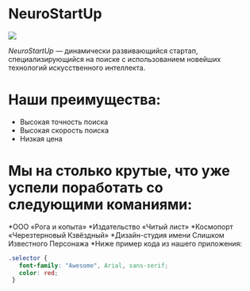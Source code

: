 # NeuroStartUp

![](https://netology-code.github.io/git-homeworks/introduction/assets/logo.png)

*NeuroStartUp* — динамически развивающийся стартап, специализирующийся на поиске с использованием 
 новейших технологий искусственного интеллекта.

# Наши преимущества:
* Высокая точность поиска
* Высокая скорость поиска
* Низкая цена

# Мы на столько крутые, что уже успели поработать со следующими команиями:

*ООО «Рога и копыта»
*Издательство «Читый лист»
*Космопорт «Черезтерновый Кзвёздный»
*Дизайн-студия имени Слишком Известного Персонажа
*Ниже пример кода из нашего приложения:

```css
.selector {
   font-family: "Awesome", Arial, sans-serif;
   color: red;
 }
 ```